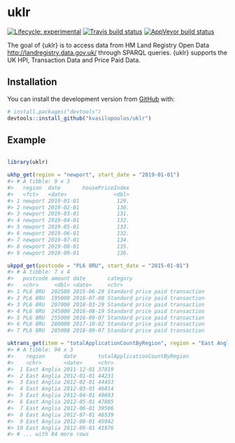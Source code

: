 
<!-- README.md is generated from README.Rmd. Please edit that file -->

# uklr

<!-- badges: start -->

[![Lifecycle:
experimental](https://img.shields.io/badge/lifecycle-experimental-orange.svg)](https://www.tidyverse.org/lifecycle/#experimental)
[![Travis build
status](https://travis-ci.org/kvasilopoulos/uklr.svg?branch=master)](https://travis-ci.org/kvasilopoulos/uklr)
[![AppVeyor build
status](https://ci.appveyor.com/api/projects/status/github/kvasilopoulos/uklr?branch=master&svg=true)](https://ci.appveyor.com/project/kvasilopoulos/uklr)
<!-- badges: end -->

The goal of {uklr} is to access data from HM Land Registry Open Data
<http://landregistry.data.gov.uk/> through SPARQL queries. {uklr}
supports the UK HPI, Transaction Data and Price Paid Data.

## Installation

You can install the development version from
[GitHub](https://github.com/) with:

``` r
# install.packages("devtools")
devtools::install_github("kvasilopoulos/uklr")
```

## Example

``` r

library(uklr)

ukhp_get(region = "newport", start_date = "2019-01-01")
#> # A tibble: 9 x 3
#>   region  date       housePriceIndex
#>   <fct>   <date>               <dbl>
#> 1 newport 2019-01-01            129.
#> 2 newport 2019-02-01            130.
#> 3 newport 2019-03-01            131.
#> 4 newport 2019-04-01            132.
#> 5 newport 2019-05-01            133.
#> 6 newport 2019-06-01            132.
#> 7 newport 2019-07-01            134.
#> 8 newport 2019-08-01            135.
#> 9 newport 2019-09-01            136.

ukppd_get(postcode = "PL6 8RU", start_date = "2015-01-01")
#> # A tibble: 7 x 4
#>   postcode amount date       category                       
#>   <chr>     <dbl> <date>     <chr>                          
#> 1 PL6 8RU  202500 2015-06-29 Standard price paid transaction
#> 2 PL6 8RU  195000 2016-07-08 Standard price paid transaction
#> 3 PL6 8RU  207000 2018-03-29 Standard price paid transaction
#> 4 PL6 8RU  245000 2016-08-19 Standard price paid transaction
#> 5 PL6 8RU  255000 2016-09-07 Standard price paid transaction
#> 6 PL6 8RU  280000 2017-10-02 Standard price paid transaction
#> 7 PL6 8RU  205000 2018-09-07 Standard price paid transaction

uktrans_get(item = "totalApplicationCountByRegion", region = "East Anglia")
#> # A tibble: 94 x 3
#>    region      date       totalApplicationCountByRegion
#>    <chr>       <date>     <chr>                        
#>  1 East Anglia 2011-12-01 37819                        
#>  2 East Anglia 2012-01-01 44231                        
#>  3 East Anglia 2012-02-01 44453                        
#>  4 East Anglia 2012-03-01 46814                        
#>  5 East Anglia 2012-04-01 40693                        
#>  6 East Anglia 2012-05-01 47885                        
#>  7 East Anglia 2012-06-01 39506                        
#>  8 East Anglia 2012-07-01 46539                        
#>  9 East Anglia 2012-08-01 45942                        
#> 10 East Anglia 2012-09-01 41976                        
#> # ... with 84 more rows
```
